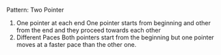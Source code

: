 Pattern: Two Pointer
1. One pointer at each end
One pointer starts from beginning and other from the end and they proceed towards each other
2. Different Paces
Both pointers start from the beginning but one pointer moves at a faster pace than the other one.
